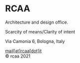 # RCAA

Architecture and design office.

Scarcity of means/Clarity of intent

Via Camonia 6, Bologna, Italy

[mail[at]rcaa[dot]it](mailto:mail@rcaa.it)\
© rcaa 2021
